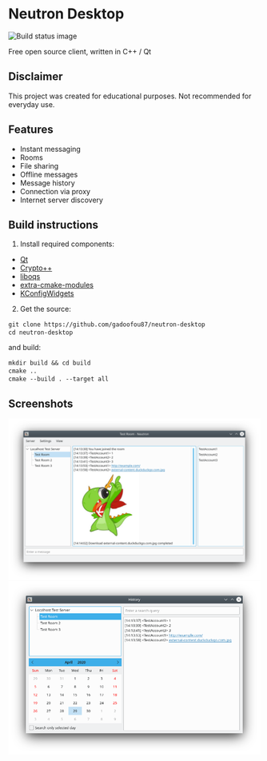 # Neutron Desktop

![Build status image](https://circleci.com/gh/gadoofou87/neutron-desktop/tree/master.svg?style=shield)

Free open source client, written in C++ / Qt

## Disclaimer

This project was created for educational purposes. Not recommended for everyday use.

## Features

- Instant messaging
- Rooms
- File sharing
- Offline messages
- Message history
- Connection via proxy
- Internet server discovery

## Build instructions
1. Install required components:
- [Qt](https://www.qt.io/)
- [Crypto++](https://github.com/weidai11/cryptopp)
- [liboqs](https://github.com/open-quantum-safe/liboqs)
- [extra-cmake-modules](https://github.com/KDE/extra-cmake-modules)
- [KConfigWidgets](https://cgit.kde.org/kconfigwidgets.git)

2. Get the source:
```
git clone https://github.com/gadoofou87/neutron-desktop
cd neutron-desktop
```
and build:
```
mkdir build && cd build
cmake ..
cmake --build . --target all
```

## Screenshots

![Screenshot_20200429_141405](Screenshot_20200429_141405.png)
![Screenshot_20200429_141418](Screenshot_20200429_141418.png)
